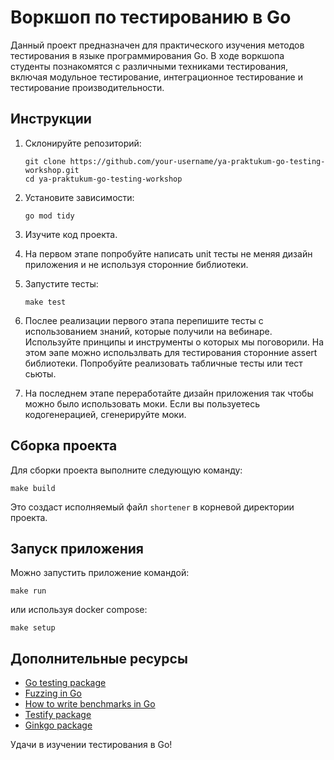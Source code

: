 # Воркшоп по тестированию в Go

Данный проект предназначен для практического изучения методов тестирования в языке программирования Go. В ходе воркшопа студенты познакомятся с различными техниками тестирования, включая модульное тестирование, интеграционное тестирование и тестирование производительности.

## Инструкции

1. Склонируйте репозиторий:
   ```
   git clone https://github.com/your-username/ya-praktukum-go-testing-workshop.git
   cd ya-praktukum-go-testing-workshop
   ```

2. Установите зависимости:
   ```
   go mod tidy
   ```

3. Изучите код проекта.

4. На первом этапе попробуйте написать unit тесты не меняя дизайн приложения и не используя сторонние библиотеки.

5. Запустите тесты:

    ```
    make test
    ```

6. Послее реализации первого этапа перепишите тесты с использованием знаний, которые получили на вебинаре. Используйте принципы и инструменты о которых мы поговорили. На этом эапе можно использлвать для тестирования сторонние assert библиотеки. Попробуйте реализовать табличные тесты или тест сьюты.

5. На последнем этапе переработайте дизайн приложения так чтобы можно было использовать моки. Если вы пользуетесь кодогенерацией, сгенерируйте моки.


## Сборка проекта

Для сборки проекта выполните следующую команду:

```
make build
```

Это создаст исполняемый файл `shortener` в корневой директории проекта.

## Запуск приложения

Можно запустить приложение командой:

```
make run
```

или используя docker compose:

```
make setup
```

## Дополнительные ресурсы

- [Go testing package](https://pkg.go.dev/testing)
- [Fuzzing in Go](https://go.dev/doc/security/fuzz)
- [How to write benchmarks in Go](https://dave.cheney.net/2013/06/30/how-to-write-benchmarks-in-go)
- [Testify package](https://github.com/stretchr/testify)
- [Ginkgo package](https://github.com/onsi/ginkgo)

Удачи в изучении тестирования в Go!